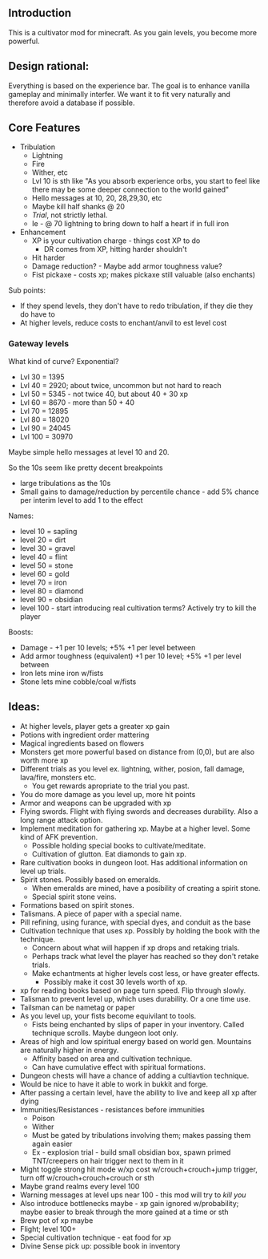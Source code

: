 ## Introduction

This is a cultivator mod for minecraft. As you gain levels, you become more powerful.

## Design rational:

Everything is based on the experience bar.
The goal is to enhance vanilla gameplay and minimally interfer.
We want it to fit very naturally and therefore avoid a database if possible.

## Core Features

* Tribulation
    * Lightning
    * Fire
    * Wither, etc
    * Lvl 10 is sth like "As you absorb experience orbs, you start to feel like there may be some deeper connection to the world gained"
    * Hello messages at 10, 20, 28,29,30, etc
    * Maybe kill half shanks @ 20
    * _Trial_, not strictly lethal.
    * Ie - @ 70 lightning to bring down to half a heart if in full iron
* Enhancement
    * XP is your cultivation charge - things cost XP to do
        * DR comes from XP, hitting harder shouldn't
    * Hit harder
    * Damage reduction? - Maybe add armor toughness value?
    * Fist pickaxe - costs xp; makes pickaxe still valuable (also enchants)

Sub points:

* If they spend levels, they don't have to redo tribulation, if they die they do have to
* At higher levels, reduce costs to enchant/anvil to est level cost

### Gateway levels

What kind of curve? Exponential?

- Lvl 30 = 1395
- Lvl 40 = 2920; about twice, uncommon but not hard to reach
- Lvl 50 = 5345 - not twice 40, but about 40 + 30 xp
- Lvl 60 = 8670 - more than 50 + 40
- Lvl 70 = 12895
- Lvl 80 = 18020
- Lvl 90 = 24045
- Lvl 100 = 30970

Maybe simple hello messages at level 10 and 20.

So the 10s seem like pretty decent breakpoints
- large tribulations as the 10s
- Small gains to damage/reduction by percentile chance - add 5% chance per interim level to add 1 to the effect

Names:
* level 10 = sapling
* level 20 = dirt
* level 30 = gravel
* level 40 = flint
* level 50 = stone
* level 60 = gold
* level 70 = iron
* level 80 = diamond
* level 90 = obsidian
* level 100 - start introducing real cultivation terms? Actively try to kill the player

Boosts:
* Damage - +1 per 10 levels; +5% +1 per level between
* Add armor toughness (equivalent) +1 per 10 level; +5% +1 per level between
* Iron lets mine iron w/fists
* Stone lets mine cobble/coal w/fists

## Ideas:

- At higher levels, player gets a greater xp gain
- Potions with ingredient order mattering
- Magical ingredients based on flowers
- Monsters get more powerful based on distance from (0,0), but are also worth more xp
- Different trials as you level ex. lightning, wither, posion, fall damage, lava/fire, monsters etc.
  - You get rewards apropriate to the trial you past.
- You do more damage as you level up, more hit points
- Armor and weapons can be upgraded with xp
- Flying swords. Flight with flying swords and decreases durability. Also a long range attack option.
- Implement meditation for gathering xp. Maybe at a higher level. Some kind of AFK prevention.
  - Possible holding special books to cultivate/meditate.
  - Cultivation of glutton. Eat diamonds to gain xp.
- Rare cultivation books in dungeon loot. Has additional information on level up trials.
- Spirit stones. Possibly based on emeralds.
  - When emeralds are mined, have a posibility of creating a spirit stone.
  - Special spirit stone veins.
- Formations based on spirit stones.
- Talismans. A piece of paper with a special name.
- Pill refining, using furance, with special dyes, and conduit as the base
- Cultivation technique that uses xp. Possibly by holding the book with the technique.
  - Concern about what will happen if xp drops and retaking trials.
  - Perhaps track what level the player has reached so they don't retake trials.
  - Make echantments at higher levels cost less, or have greater effects.
    - Possibly make it cost 30 levels worth of xp.
- xp for reading books based on page turn speed. Flip through slowly.
- Talisman to prevent level up, which uses durability. Or a one time use.
- Tailsman can be nametag or paper
- As you level up, your fists become equivilant to tools.
  - Fists being enchanted by slips of paper in your inventory. Called technique scrolls. Maybe dungeon loot only.
- Areas of high and low spiritual energy based on world gen. Mountains are naturally higher in energy.
  - Affinity based on area and cultivation technique.
  - Can have cumulative effect with spiritual formations.
- Dungeon chests will have a chance of adding a cultiavtion technique.
- Would be nice to have it able to work in bukkit and forge.
- After passing a certain level, have the ability to live and keep all xp after dying
- Immunities/Resistances - resistances before immunities
    - Poison
    - Wither
    - Must be gated by tribulations involving them; makes passing them again easier
    - Ex - explosion trial - build small obsidian box, spawn primed TNT/creepers on hair trigger next to them in it
- Might toggle strong hit mode w/xp cost w/crouch+crouch+jump trigger, turn off w/crouch+crouch+crouch or sth
- Maybe grand realms every level 100
- Warning messages at level ups near 100 - this mod will try to _kill you_
- Also introduce bottlenecks maybe - xp gain ignored w/probability; maybe easier to break through the more gained at a time or sth
- Brew pot of xp maybe
- Flight; level 100+
- Special cultivation technique - eat food for xp
- Divine Sense pick up: possible book in inventory
